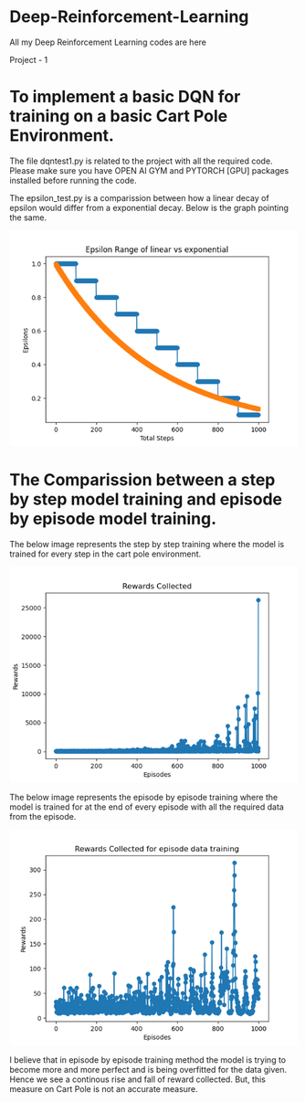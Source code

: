 # Deep-Reinforcement-Learning
All my Deep Reinforcement Learning codes are here

Project - 1
  # To implement a basic DQN for training on a basic Cart Pole Environment.

  The file dqntest1.py is related to the project with all the required code. Please make sure you have OPEN AI GYM and PYTORCH [GPU] packages installed before running the code.

  The epsilon_test.py is a comparission between how a linear decay of epsilon would differ from a exponential decay. Below is the graph pointing the same.
 
  ![Image](images/Figure_1.png)
  
# The Comparission between a step by step model training and episode by episode model training.

The below image represents the step by step training where the model is trained for every step in the cart pole environment. 

![Image](images/Figure_2.png)

The below image represents the episode by episode training where the model is trained for at the end of every episode with all the required data from the episode. 

![Image](images/Figure_4.png)

I believe that in episode by episode training method the model is trying to become more and more perfect and is being overfitted for the data given. Hence we see a continous rise and fall of reward collected. But, this measure on Cart Pole is not an accurate measure. 
